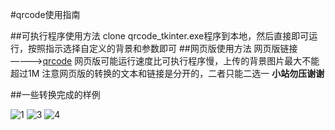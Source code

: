 #qrcode使用指南

##可执行程序使用方法
clone qrcode_tkinter.exe程序到本地，然后直接即可运行，按照指示选择自定义的背景和参数即可
##网页版使用方法
网页版链接————>[qrcode](http://bibibo.net:5000)
网页版可能运行速度比可执行程序慢，上传的背景图片最大不能超过1M
注意网页版的转换的文本和链接是分开的，二者只能二选一
**小站勿压谢谢**

##一些转换完成的样例

![1](https://bibibo.top/qrcode/example/1_qrcode.gif)
![3](https://bibibo.top/qrcode/example/3_qrcode.gif)
![4](https://bibibo.top/qrcode/example/images_qrcode.gif)

